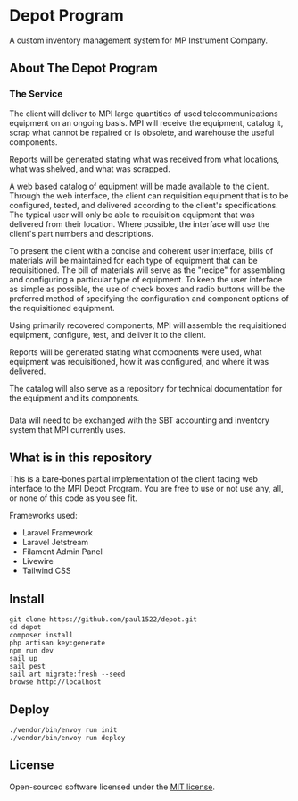 # Depot Program

A custom inventory management system for MP Instrument Company.

## About The Depot Program

### The Service

The client will deliver to MPI large quantities of used telecommunications equipment on an ongoing basis. MPI will 
receive the equipment, catalog it, scrap what cannot be repaired or is obsolete, and warehouse the useful components.

Reports will be generated stating what was received from what locations, what was shelved, and what was scrapped.

A web based catalog of equipment will be made available to the client. Through the web interface, the client can 
requisition equipment that is to be configured, tested, and delivered according to the client's specifications. The 
typical user will only be able to requisition equipment that was delivered from their location. Where possible, the 
interface will use the client's part numbers and descriptions.

To present the client with a concise and coherent user interface, bills of materials will be maintained for each type 
of equipment that can be requisitioned. The bill of materials will serve as the "recipe" for assembling and configuring 
a particular type of equipment. To keep the user interface as simple as possible, the use of check boxes and radio 
buttons will be the preferred method of specifying the configuration and component options of the requisitioned 
equipment.

Using primarily recovered components, MPI will assemble the requisitioned equipment, configure, test, and deliver it to 
the client.

Reports will be generated stating what components were used, what equipment was requisitioned, how it was configured, 
and where it was delivered.

The catalog will also serve as a repository for technical documentation for the equipment and its components.

###


###

Data will need to be exchanged with the SBT accounting and inventory system that MPI currently uses.

## What is in this repository

This is a bare-bones partial implementation of the client facing web interface to the MPI Depot Program. You are free 
to use or not use any, all, or none of this code as you see fit.

Frameworks used:
  - Laravel Framework
  - Laravel Jetstream
  - Filament Admin Panel
  - Livewire
  - Tailwind CSS

## Install

```
git clone https://github.com/paul1522/depot.git
cd depot
composer install
php artisan key:generate
npm run dev
sail up
sail pest
sail art migrate:fresh --seed
browse http://localhost
```

## Deploy

```
./vendor/bin/envoy run init
./vendor/bin/envoy run deploy
```

## License

Open-sourced software licensed under the [MIT license](https://opensource.org/licenses/MIT).
